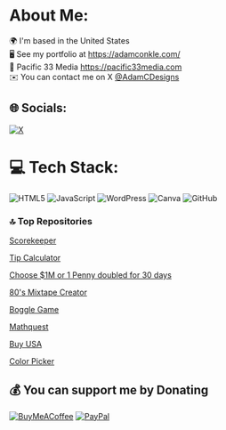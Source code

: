 #   About Me:
🌍  I'm based in the United States<br>🖥️  See my portfolio at https://adamconkle.com/<br>🚀  Pacific 33 Media https://pacific33media.com<br> ✉️  You can contact me on X 
<a href="https://x.com/AdamCDesigns">@AdamCDesigns</a><br>

## 🌐 Socials:
[![X](https://img.shields.io/badge/X-black.svg?logo=X&logoColor=white)](https://x.com/AdamCDesigns) 

# 💻 Tech Stack:
![HTML5](https://img.shields.io/badge/html5-%23E34F26.svg?style=flat-square&logo=html5&logoColor=white)
![JavaScript](https://img.shields.io/badge/javascript-%23323330.svg?style=flat-square&logo=javascript&logoColor=%23F7DF1E) 
![WordPress](https://img.shields.io/badge/WordPress-%23117AC9.svg?style=flat-square&logo=WordPress&logoColor=white) 
![Canva](https://img.shields.io/badge/Canva-%2300C4CC.svg?style=flat-square&logo=Canva&logoColor=white) 
![GitHub](https://img.shields.io/badge/github-%23121011.svg?style=flat-square&logo=github&logoColor=white) 



### 🔝 Top Repositories

<a href="https://adamconkle.github.io/scorekeeper/">Scorekeeper</a>

<a href="https://adamconkle.github.io/tip-calculator/">Tip Calculator</a>

<a href="https://adamconkle.github.io/millionorpenny/">Choose $1M or 1 Penny doubled for 30 days</a>

<a href="https://adamconkle.github.io/mixtape/">80's Mixtape Creator</a>

<a href="https://adamconkle.github.io/bogglegame/">Boggle Game</a>

<a href="https://adamconkle.github.io/mathquest/">Mathquest</a>

<a href="https://adamconkle.github.io/buyusa/">Buy USA</a>

<a href="https://adamconkle.github.io/colorpicker/">Color Picker</a>



  ## 💰 You can support me by Donating
  [![BuyMeACoffee](https://img.shields.io/badge/Buy%20Me%20a%20Coffee-ffdd00?style=for-the-badge&logo=buy-me-a-coffee&logoColor=black)](https://buymeacoffee.com/adamcdesigns) [![PayPal](https://img.shields.io/badge/PayPal-00457C?style=for-the-badge&logo=paypal&logoColor=white)](https://www.paypal.com/paypalme/pacific33media) 

  

